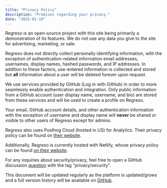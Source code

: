```yaml
---
title: "Privacy Policy"
description: "Promises regarding your privacy."
date: "2025-01-19"
---
```


Regreso is an open-source project with this site being primarily a demonstration of its features. We do not use any data you give to the site for advertising, marketing, or sale.

Regreso does not directly collect personally identifying information, with the exception of authentication-related information email addresses, usernames, display names, hashed passwords, and IP addresses. In addition to these factors, use-entered information is collected and stored but **all** information about a user will be deleted forever upon request.

We use services provided by GitHub (Log in with GitHub) in order to more seamlessly enable authentication and integration. Only public information from a GitHub account (user display name, username, and bio) are stored from these services and will be used to create a profile on Regreso.

Your email, GitHub account details, and other authentication information with the exception of username and display name will **never** be shared or visible to other users of Regreso except for admins.

Regreso also uses Posthog Cloud (hosted in US) for Analytics. Their privacy policy can be found on [their website](https://posthog.com/privacy).

Additionally, Regreso is currently hosted with Netlify, whose privacy policy can be found [on their website](https://www.netlify.com/privacy/).

For any inquiries about security/privacy, feel free to open a GitHub discussion [question](/help/new) with the tag "privacy/security".

This document will be updated regularly as the platform is updated/grows and a full version history will be available on [GitHub](/repository).
